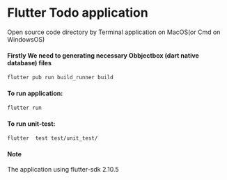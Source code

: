 # Flutter Todo application
Open source code directory by Terminal application on MacOS(or Cmd on WindowsOS)<br/>

#### Firstly We need to generating necessary Obbjectbox (dart native database) files <br/>
```bash
flutter pub run build_runner build
```
#### To run application: <br/>
```bash
flutter run
```

#### To run unit-test: <br/>
```bash
flutter  test test/unit_test/
```
#### Note <br/>
The application using flutter-sdk 2.10.5
